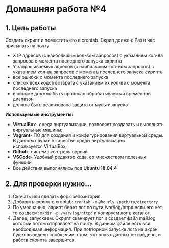 # **Домашняя работа №4**

## **1. Цель работы**

Создать скрипт и поместить его в crontab. Скрип должен:
Раз в час присылать на почту
- X IP адресов (с наибольшим кол-вом запросов) с указанием кол-ва запросов c момента последнего запуска скрипта
- Y запрашиваемых адресов (с наибольшим кол-вом запросов) с указанием кол-ва запросов c момента последнего запуска скрипта
- все ошибки c момента последнего запуска
- список всех кодов возврата с указанием их кол-ва с момента последнего запуска
- в письме должно быть прописан обрабатываемый временной диапазон
- должна быть реализована защита от мультизапуска

**Используемые инструменты:**

- **VirtualBox**- среда виртуализации, позволяет создавать и выполнять виртуальные машины;
- **Vagrant**- ПО для создания и конфигурирования виртуальной среды. В данном случае в качестве среды виртуализации используется VirtualBox;
- **Github**- система контроля версий
- **VSCode**- Удобный редактор кода, со множеством полезных функций;
- Все действия выполнялись под **Ubuntu 18.04.4**

## **2. Для проверки нужно...**

1. Скачать или сделать форк репозитория.
2. Добавить скрипт в crontab:
```crontab -e```
```@hourly /path/to/directory```
3. По умолчанию, скрипт берет лог по пути /var/log/httpd если его нет, то создаем:
```mkdir -p /var/log/httpd``` и копируем лог в каталог.
4. Далее, запускаем. Скрипт сканирует лог и создает файл mail.log который потом отправляет на почту. В данном файле есть вся необходимая информация. При повторном запуске лога на экран будет выведено сообщение о том, что новых данных не найдено, и работа скрипта завершится.
